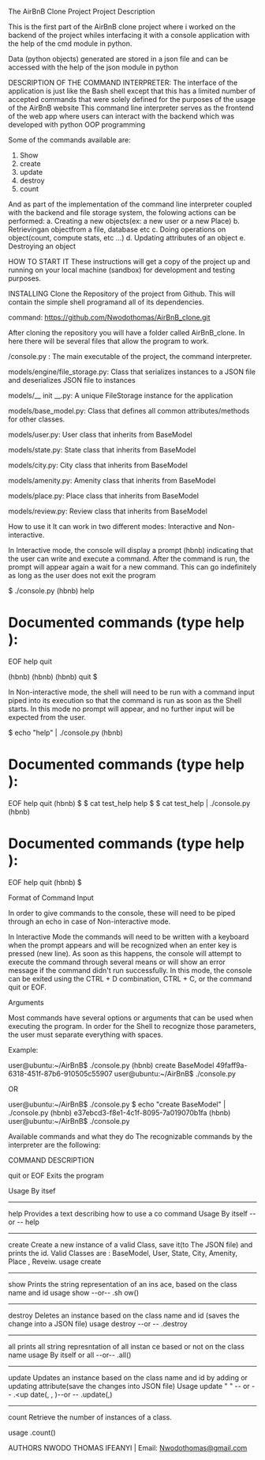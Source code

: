 
The AirBnB Clone Project
Project Description

This is the first part of the AirBnB clone project where i worked on the backend of the project whiles interfacing it with a console application with the help of the cmd module in python.

Data (python objects) generated are stored in a json file and can be accessed with the help of the json module in python

DESCRIPTION OF THE COMMAND INTERPRETER:
The interface of the application is just like the Bash shell except that this has a limited number of accepted commands that were solely defined for the purposes of the usage of the AirBnB website
This command line interpreter serves as the frontend of the web app where users can interact with the backend which was developed with python OOP programming

Some of the commands available are:
1. Show
2. create
3. update
4. destroy
5. count

And as part of the implementation of the command line interpreter coupled with the backend and file storage system, the folowing actions can be performed:
a. Creating a new objects(ex: a new user or a new Place)
b. Retrievingan objectfrom a file, database etc
c. Doing operations on object(count, compute stats, etc ...)
d. Updating attributes of an object
e. Destroying an object

HOW TO START IT
These instructions will get a copy of the project up and running on your local machine (sandbox) for development and testing purposes.

INSTALLING
Clone the Repository of the project from Github. This will contain the simple shell programand all of its dependencies.

command: https://github.com/Nwodothomas/AirBnB_clone.git

After cloning the repository you will have a folder called AirBnB_clone. In here there will be several files that allow the program to work.

/console.py : The main executable of the project, the command interpreter.

models/engine/file_storage.py: Class that serializes instances to a JSON file and deserializes JSON file to instances

models/__ init __.py: A unique FileStorage instance for the application

models/base_model.py: Class that defines all common attributes/methods for other classes.

models/user.py: User class that inherits from BaseModel

models/state.py: State class that inherits from BaseModel

models/city.py: City class that inherits from BaseModel

models/amenity.py: Amenity class that inherits from BaseModel

models/place.py: Place class that inherits from BaseModel

models/review.py: Review class that inherits from BaseModel

How to use it
It can work in two different modes:
Interactive and Non-interactive.

In Interactive mode, the console will display a prompt (hbnb) indicating that the user can write and execute a command. After the command is run, the prompt will appear again a wait for a new command. This can go indefinitely as long as the user does not exit the program

$ ./console.py
(hbnb) help

Documented commands (type help <topic>):
========================================
EOF  help  quit

(hbnb) 
(hbnb) 
(hbnb) quit
$



In Non-interactive mode, the shell will need to be run with a command input piped into its execution so that the command is run as soon as the Shell starts. In this mode no prompt will appear, and no further input will be expected from the user.

$ echo "help" | ./console.py
(hbnb)

Documented commands (type help <topic>):
========================================
EOF  help  quit
(hbnb) 
$
$ cat test_help
help
$
$ cat test_help | ./console.py
(hbnb)

Documented commands (type help <topic>):
========================================
EOF  help  quit
(hbnb) 
$


Format of Command Input

In order to give commands to the console, these will need to be piped through an echo in case of Non-interactive mode.

In Interactive Mode the commands will need to be written with a keyboard when the prompt appears and will be recognized when an enter key is pressed (new line). As soon as this happens, the console will attempt to execute the command through several means or will show an error message if the command didn't run successfully. In this mode, the console can be exited using the CTRL + D combination, CTRL + C, or the command quit or EOF.

Arguments

Most commands have several options or arguments that can be used when executing the program. In order for the Shell to recognize those parameters, the user must separate everything with spaces.

Example:

user@ubuntu:~/AirBnB$ ./console.py
(hbnb) create BaseModel
49faff9a-6318-451f-87b6-910505c55907
user@ubuntu:~/AirBnB$ ./console.py

OR

user@ubuntu:~/AirBnB$ ./console.py $ echo "create BaseModel" | ./console.py
(hbnb)
e37ebcd3-f8e1-4c1f-8095-7a019070b1fa
(hbnb)
user@ubuntu:~/AirBnB$ ./console.py

Available commands and what they do
The recognizable commands by the interpreter are the following:

COMMAND                            DESCRIPTION

quit or EOF                         Exits the program

Usage                               By itsef

-----                               ------

help                                Provides a text describing how to use a co                                    command
Usage                               By itself -- or -- help <command>
----                                ----

create                             Create a new instance of a valid Class, save                                    it(to The JSON file) and prints the id. 
                                   Valid Classes are : BaseModel, User, State,                                   City, Amenity, Place , Reveiw.
usage                              create <class name>
-----                              -------

show                               Prints the string representation of an ins                                   ace, based on the class name and id
usage                              show <class name> <id> --or-- <class namd>.sh                                   ow(<id>)
-----                              -----

destroy                            Deletes an instance based on the class name 
                                   and id (saves the change into a JSON file)
usage                              destroy <class name> <id> --or -- .destroy
----                               ----

all                                prints all string represntation of all instan                                   ce based or not on the class name
usage                              By itself or all <class name> --or--
                                   <class name>.all()
----                               ----
update                             Updates an instance based on the class name
                                   and id by adding or updating attribute(save
                                   the changes into JSON file)
Usage                              update <class name> <id> <attribute name> " 
                                   <attribute value>" -- or -- <class name>.<up
                                   date(<id>, <attribute name>,<attribute value>                                   )--or -- <lass name>.update(<id>,<dictionary                                    representation>)
----                               ----

count                              Retrieve the number of instances of a class.

usage                              <class name>.count()


AUTHORS
NWODO THOMAS IFEANYI | Email: Nwodothomas@gmail.com

